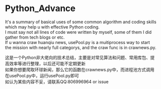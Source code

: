 # Python_Advance
It's a summary of  basical uses of  some common algorithm and coding skills which may help u with effective Python coding.  
I must say not all lines of code were written by myself, some of them I did gather from tech blogs or etc.   
If u wanna craw huanqiu news, usePool.py is a muitiprocess way to start the mission with nearly full categorys, and the craw func is in crawnews.py.  


这是一个Python非大佬向的技术总结，主要是对常见算法和问题、常用库包、提高效率等进行整理，以后还可能不定期更新  
如果你想要爬取环球新闻，那么它的函数在crawnews.py中，而进程池方式调用在usePool.py中，运行usePool.py即可  
如认为某些内容不妥，请联系QQ:806996964 or issue  
